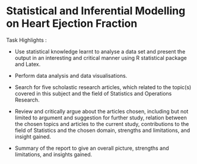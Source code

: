 # Statistical and Inferential Modelling on Heart Ejection Fraction

Task Highlights :

- Use statistical knowledge learnt to analyse a data set and present the output in an interesting and critical manner using R statistical package and Latex. 

- Perform data analysis and data visualisations.

- Search for five scholastic research articles, which related to the topic(s) covered in this subject and the field of Statistics and Operations Research.

- Review and critically argue about the articles chosen, including but not limited to argument and suggestion for further study, relation between the 
chosen topics and articles to the current study, contributions to the field of Statistics and the chosen domain, strengths and limitations, and insight gained.

- Summary of the report to give an overall picture, strengths and limitations, and insights gained.
